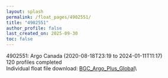 ```yaml
---
layout: splash
permalink: /float_pages/4902551/
title: "4902551"
author_profile: false
last_created_on: 2025-09-30
toc: false
---
```

 
4902551: Argo Canada (2020-08-18T23:19 to 2024-01-11T11:17)\
120 profiles completed\
Individual float file download: [BGC_Argo_Plus_Global](https://ftp.soest.hawaii.edu/bgc_argo_plus/Individual_Floats/outliers_removed/4902551_Sprof_processed.nc)\
